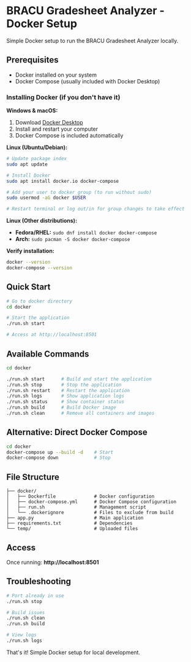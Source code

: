 # BRACU Gradesheet Analyzer - Docker Setup

Simple Docker setup to run the BRACU Gradesheet Analyzer locally.

## Prerequisites

- Docker installed on your system
- Docker Compose (usually included with Docker Desktop)

### Installing Docker (if you don't have it)

**Windows & macOS:**
1. Download [Docker Desktop](https://www.docker.com/products/docker-desktop/)
2. Install and restart your computer
3. Docker Compose is included automatically

**Linux (Ubuntu/Debian):**
```bash
# Update package index
sudo apt update

# Install Docker
sudo apt install docker.io docker-compose

# Add your user to docker group (to run without sudo)
sudo usermod -aG docker $USER

# Restart terminal or log out/in for group changes to take effect
```

**Linux (Other distributions):**
- **Fedora/RHEL:** `sudo dnf install docker docker-compose`
- **Arch:** `sudo pacman -S docker docker-compose`

**Verify installation:**
```bash
docker --version
docker-compose --version
```

## Quick Start

```bash
# Go to docker directory
cd docker

# Start the application
./run.sh start

# Access at http://localhost:8501
```

## Available Commands

```bash
cd docker

./run.sh start      # Build and start the application
./run.sh stop       # Stop the application
./run.sh restart    # Restart the application
./run.sh logs       # Show application logs
./run.sh status     # Show container status
./run.sh build      # Build Docker image
./run.sh clean      # Remove all containers and images
```

## Alternative: Direct Docker Compose

```bash
cd docker
docker-compose up --build -d    # Start
docker-compose down             # Stop
```

## File Structure

```
├── docker/
│   ├── Dockerfile              # Docker configuration
│   ├── docker-compose.yml      # Docker Compose configuration
│   ├── run.sh                  # Management script
│   └── .dockerignore           # Files to exclude from build
├── app.py                      # Main application
├── requirements.txt            # Dependencies
└── temp/                       # Uploaded files
```

## Access

Once running: **http://localhost:8501**

## Troubleshooting

```bash
# Port already in use
./run.sh stop

# Build issues
./run.sh clean
./run.sh build

# View logs
./run.sh logs
```

That's it! Simple Docker setup for local development.
